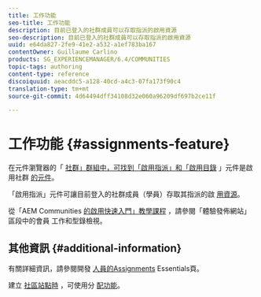 ```yaml
---
title: 工作功能
seo-title: 工作功能
description: 目前已登入的社群成員可以存取指派的啟用資源
seo-description: 目前已登入的社群成員可以存取指派的啟用資源
uuid: e64da827-2fe9-41e2-a532-a1ef783ba167
contentOwner: Guillaume Carlino
products: SG_EXPERIENCEMANAGER/6.4/COMMUNITIES
topic-tags: authoring
content-type: reference
discoiquuid: aeacddc5-a128-40cd-a4c3-07fa173f90c4
translation-type: tm+mt
source-git-commit: 4d64494dff34108d32e060a96209df697b2ce11f

---
```



# 工作功能 {#assignments-feature}

在元件瀏覽器的「 [社群」群組中，可找到「啟用指派」和「啟用目錄](catalog.md) 」元件是啟用社群 [的元件](overview.md#enablement-community)。

「啟用指派」元件可讓目前登入的社群成員（學員）存取其指派的啟 [用資源](resources.md)。

從「AEM Communities [的啟用快速入門」教學課程](getting-started-enablement.md) ，請參閱「體驗發佈網站」區段中的會員 [](enablement-published-site.md) 工作和型錄檢視。

## 其他資訊 {#additional-information}

有關詳細資訊，請參閱開發 [人員的Assignments](essentials-assignments.md) Essentials頁。

建立 [社區站點時](functions.md#assignments-function) ，可使用分 [配功能](sites-console.md)。
